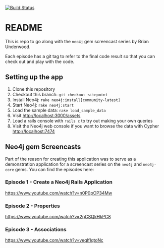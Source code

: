 [![Build Status](https://secure.travis-ci.org/neo4j-examples/asset_portal.png?branch=master)](http://travis-ci.org/neo4j-examples/asset_portal) 

# README

This is repo to go along with the `neo4j` gem screencast series by Brian Underwood.  

Each episode has a git tag to refer to the final code result so that you can check out and play with the code.

## Setting up the app

 1. Clone this repository
 2. Checkout this branch: `git checkout sitepoint`
 3. Install Neo4j: `rake neo4j:install[community-latest]`
 4. Start Neo4j: `rake neo4j:start`
 5. Load the sample data: `rake load_sample_data`
 6. Visit [http://localhost:3000/assets](http://localhost:3000/assets)
 7. Load a rails console with `rails c` to try out making your own queries
 8. Visit the Neo4j web console if you want to browse the data with Cypher [http://localhost:7474](http://localhost:7474)

## Neo4j gem Screencasts

Part of the reason for creating this application was to serve as a demonstration application for a screencast series on the `neo4j` and `neo4j-core` gems.  You can find the episodes here:

### Episode 1 - Create a Neo4j Rails Application

https://www.youtube.com/watch?v=n0P0pOP34Mw

### Episode 2 - Properties

https://www.youtube.com/watch?v=2pCSQkHkPC8

### Episode 3 - Associations

https://www.youtube.com/watch?v=veqIfIqtoNc
